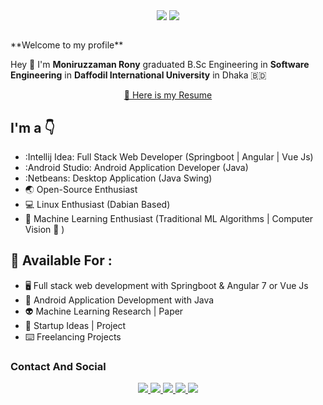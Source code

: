 <p align='center'>
<img align='center' src="https://github-readme-stats.vercel.app/api?username=monirozzaman">
<img align='center' src = "https://github-readme-stats.vercel.app/api/top-langs/?username=monirozzaman&hide_border=true&layout=compact">
<p/>
<br>
**Welcome to my profile**

Hey :wave: I'm **Moniruzzaman Rony** graduated B.Sc Engineering  in **Software Engineering** in **Daffodil International University** in Dhaka :bangladesh:

<p align='center'>
 <a href = "https://drive.google.com/drive/folders/11rF1eZOeLsv6Hgj3P9AN9FvoezelKQlo?usp=sharing" > 🧠 Here is my Resume </a> 
<p/>


## I'm a  :point_down:

- :Intellij Idea: Full Stack Web Developer (Springboot | Angular | Vue Js)
- :Android Studio: Android Application Developer (Java)
- :Netbeans: Desktop Application (Java Swing)
- 🌏 Open-Source Enthusiast
- :computer: Linux Enthusiast (Dabian Based)
- 👾 Machine Learning Enthusiast (Traditional ML Algorithms | Computer Vision 👀 )



## 🤝 Available For : 

- 🖥️ Full stack web development with Springboot & Angular 7 or Vue Js   
- 📱 Android Application Development with Java 
- 👽 Machine Learning Research | Paper 
- 🤞 Startup Ideas | Project
- ⌨️ Freelancing Projects 


### Contact And Social

<p align='center'>
 <a href = "mailto:eproni29@gmail.com" > <img src="https://img.shields.io/badge/--email?label=E-mail&logo=microsoft-outlook&style=social" > </a> 
 <a href = "https://twitter.com/eproni29" > <img src="https://img.shields.io/badge/--twitter?label=Twitter&logo=Twitter&style=social" > </a> 
 <a href = "https://www.linkedin.com/in/eproni29" > <img src="https://img.shields.io/badge/--linkedin?label=LinkedIn&logo=LinkedIn&style=social" > </a> 
 <a href = "https://www.facebook.com/monirozzaman.roni.bd" > <img src="https://img.shields.io/badge/--facebook?label=Facebook&logo=Facebook-outlook&style=social" > </a> 
 <a href = "https://monirozzaman.github.io/me/" > <img src="https://img.shields.io/badge/--quora?label=Portfolio&logo=quora-outlook&style=social" >  </a>
<p/>

